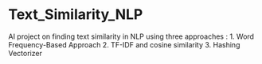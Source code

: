 # Text_Similarity_NLP
AI project on finding text similarity in NLP using three approaches : 1. Word Frequency-Based Approach 2.  TF-IDF and cosine similarity 3. Hashing Vectorizer
